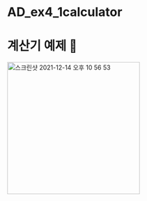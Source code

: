 # AD_ex4_1calculator

# 계산기 예제 🧮

<img width="304" alt="스크린샷 2021-12-14 오후 10 56 53" src="https://user-images.githubusercontent.com/88240177/146012152-d7a40bca-33e6-43f9-b148-46a34df06b22.png">
